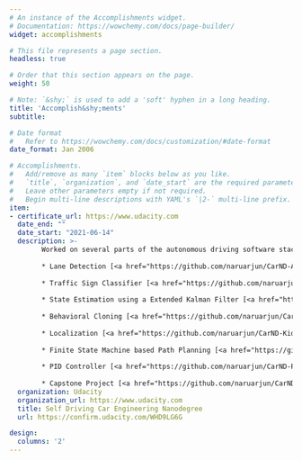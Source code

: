 ```yaml
---
# An instance of the Accomplishments widget.
# Documentation: https://wowchemy.com/docs/page-builder/
widget: accomplishments

# This file represents a page section.
headless: true

# Order that this section appears on the page.
weight: 50

# Note: `&shy;` is used to add a 'soft' hyphen in a long heading.
title: 'Accomplish&shy;ments'
subtitle:

# Date format
#   Refer to https://wowchemy.com/docs/customization/#date-format
date_format: Jan 2006

# Accomplishments.
#   Add/remove as many `item` blocks below as you like.
#   `title`, `organization`, and `date_start` are the required parameters.
#   Leave other parameters empty if not required.
#   Begin multi-line descriptions with YAML's `|2-` multi-line prefix.
item:
- certificate_url: https://www.udacity.com
  date_end: ""
  date_start: "2021-06-14"
  description: >-  
        Worked on several parts of the autonomous driving software stack. The projects along with their github links are listed below. For detailed information on the projects, please refer to the repositories.
        
        * Lane Detection [<a href="https://github.com/naruarjun/CarND-Advanced-Lane-Lines">github</a>]
        
        * Traffic Sign Classifier [<a href="https://github.com/naruarjun/CarND-Traffic-Sign-Classifier-Project">github</a>]
        
        * State Estimation using a Extended Kalman Filter [<a href="https://github.com/naruarjun/CarND-Extended-Kalman-Filter-Project">github</a>]
        
        * Behavioral Cloning [<a href="https://github.com/naruarjun/CarND-Behavioral-Cloning-P3">github</a>]
        
        * Localization [<a href="https://github.com/naruarjun/CarND-Kidnapped-Vehicle-Project">github</a>]
        
        * Finite State Machine based Path Planning [<a href="https://github.com/naruarjun/CarND-Path-Planning-Project">github</a>]
        
        * PID Controller [<a href="https://github.com/naruarjun/CarND-PID-Control-Project">github</a>]
        
        * Capstone Project [<a href="https://github.com/naruarjun/CarND-Capstone">github</a>]
  organization: Udacity
  organization_url: https://www.udacity.com
  title: Self Driving Car Engineering Nanodegree
  url: https://confirm.udacity.com/WHD9LG6G

design:
  columns: '2' 
---
```

